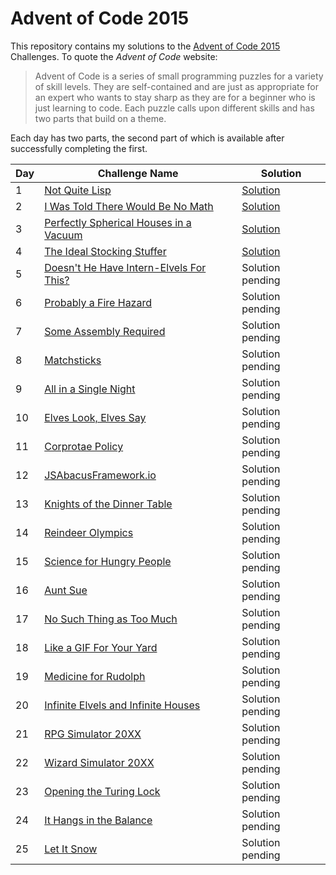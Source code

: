 # Advent of Code 2015

This repository contains my solutions to the [Advent of Code 2015][aoc2015] Challenges.
To quote the _Advent of Code_ website:

> Advent of Code is a series of small programming puzzles for a variety of skill levels.
> They are self-contained and are just as appropriate for an expert who wants to stay
> sharp as they are for a beginner who is just learning to code. Each puzzle calls upon
> different skills and has two parts that build on a theme.

Each day has two parts, the second part of which is available after successfully completing the first.

| Day | Challenge Name                                                 | Solution                                 |
| --- | -------------------------------------------------------------- | ---------------------------------------- |
|   1 | [Not Quite Lisp][day-01]                                       | [Solution][day-01-soln]                  |
|   2 | [I Was Told There Would Be No Math][day-02]                    | [Solution][day-02-soln]                  |
|   3 | [Perfectly Spherical Houses in a Vacuum][day-03]               | [Solution][day-03-soln]                  |
|   4 | [The Ideal Stocking Stuffer][day-04]                           | [Solution][day-04-soln]                  |
|   5 | [Doesn't He Have Intern-Elvels For This?][day-05]              | Solution pending                         |
|   6 | [Probably a Fire Hazard][day-06]                               | Solution pending                         |
|   7 | [Some Assembly Required][day-07]                               | Solution pending                         |
|   8 | [Matchsticks][day-08]                                          | Solution pending                         |
|   9 | [All in a Single Night][day-09]                                | Solution pending                         |
|  10 | [Elves Look, Elves Say][day-10]                                | Solution pending                         |
|  11 | [Corprotae Policy][day-11]                                     | Solution pending                         |
|  12 | [JSAbacusFramework.io][day-12]                                 | Solution pending                         |
|  13 | [Knights of the Dinner Table][day-13]                          | Solution pending                         |
|  14 | [Reindeer Olympics][day-14]                                    | Solution pending                         |
|  15 | [Science for Hungry People][day-15]                            | Solution pending                         |
|  16 | [Aunt Sue][day-16]                                             | Solution pending                         |
|  17 | [No Such Thing as Too Much][day-17]                            | Solution pending                         |
|  18 | [Like a GIF For Your Yard][day-18]                             | Solution pending                         |
|  19 | [Medicine for Rudolph][day-19]                                 | Solution pending                         |
|  20 | [Infinite Elvels and Infinite Houses][day-20]                  | Solution pending                         |
|  21 | [RPG Simulator 20XX][day-21]                                   | Solution pending                         |
|  22 | [Wizard Simulator 20XX][day-22]                                | Solution pending                         |
|  23 | [Opening the Turing Lock][day-23]                              | Solution pending                         |
|  24 | [It Hangs in the Balance][day-24]                              | Solution pending                         |
|  25 | [Let It Snow][day-25]                                          | Solution pending                         |

[aoc2015]: https://adventofcode.com/2015
[day-01]: https://adventofcode.com/2015/day/1
[day-02]: https://adventofcode.com/2015/day/2
[day-03]: https://adventofcode.com/2015/day/3
[day-04]: https://adventofcode.com/2015/day/4
[day-05]: https://adventofcode.com/2015/day/5
[day-06]: https://adventofcode.com/2015/day/6
[day-07]: https://adventofcode.com/2015/day/7
[day-08]: https://adventofcode.com/2015/day/8
[day-09]: https://adventofcode.com/2015/day/9
[day-10]: https://adventofcode.com/2015/day/10
[day-11]: https://adventofcode.com/2015/day/11
[day-12]: https://adventofcode.com/2015/day/12
[day-13]: https://adventofcode.com/2015/day/13
[day-14]: https://adventofcode.com/2015/day/14
[day-15]: https://adventofcode.com/2015/day/15
[day-16]: https://adventofcode.com/2015/day/16
[day-17]: https://adventofcode.com/2015/day/17
[day-18]: https://adventofcode.com/2015/day/18
[day-19]: https://adventofcode.com/2015/day/19
[day-20]: https://adventofcode.com/2015/day/20
[day-21]: https://adventofcode.com/2015/day/21
[day-22]: https://adventofcode.com/2015/day/22
[day-23]: https://adventofcode.com/2015/day/23
[day-24]: https://adventofcode.com/2015/day/24
[day-25]: https://adventofcode.com/2015/day/25

[day-01-soln]: src/advent_of_code_2015/day_01.clj
[day-02-soln]: src/advent_of_code_2015/day_02.clj
[day-03-soln]: src/advent_of_code_2015/day_03.clj
[day-04-soln]: src/advent_of_code_2015/day_04.clj
